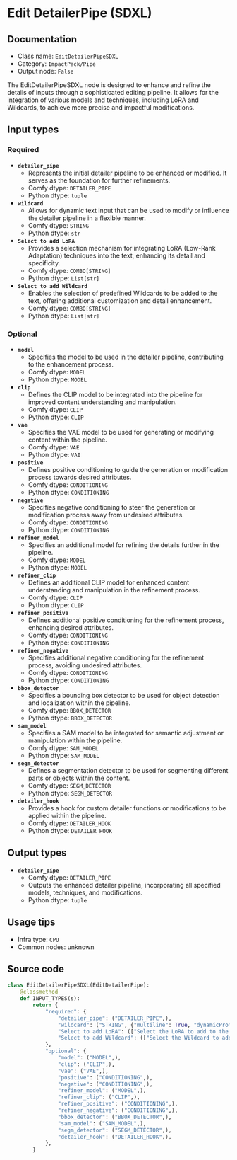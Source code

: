 # Edit DetailerPipe (SDXL)
## Documentation
- Class name: `EditDetailerPipeSDXL`
- Category: `ImpactPack/Pipe`
- Output node: `False`

The EditDetailerPipeSDXL node is designed to enhance and refine the details of inputs through a sophisticated editing pipeline. It allows for the integration of various models and techniques, including LoRA and Wildcards, to achieve more precise and impactful modifications.
## Input types
### Required
- **`detailer_pipe`**
    - Represents the initial detailer pipeline to be enhanced or modified. It serves as the foundation for further refinements.
    - Comfy dtype: `DETAILER_PIPE`
    - Python dtype: `tuple`
- **`wildcard`**
    - Allows for dynamic text input that can be used to modify or influence the detailer pipeline in a flexible manner.
    - Comfy dtype: `STRING`
    - Python dtype: `str`
- **`Select to add LoRA`**
    - Provides a selection mechanism for integrating LoRA (Low-Rank Adaptation) techniques into the text, enhancing its detail and specificity.
    - Comfy dtype: `COMBO[STRING]`
    - Python dtype: `List[str]`
- **`Select to add Wildcard`**
    - Enables the selection of predefined Wildcards to be added to the text, offering additional customization and detail enhancement.
    - Comfy dtype: `COMBO[STRING]`
    - Python dtype: `List[str]`
### Optional
- **`model`**
    - Specifies the model to be used in the detailer pipeline, contributing to the enhancement process.
    - Comfy dtype: `MODEL`
    - Python dtype: `MODEL`
- **`clip`**
    - Defines the CLIP model to be integrated into the pipeline for improved content understanding and manipulation.
    - Comfy dtype: `CLIP`
    - Python dtype: `CLIP`
- **`vae`**
    - Specifies the VAE model to be used for generating or modifying content within the pipeline.
    - Comfy dtype: `VAE`
    - Python dtype: `VAE`
- **`positive`**
    - Defines positive conditioning to guide the generation or modification process towards desired attributes.
    - Comfy dtype: `CONDITIONING`
    - Python dtype: `CONDITIONING`
- **`negative`**
    - Specifies negative conditioning to steer the generation or modification process away from undesired attributes.
    - Comfy dtype: `CONDITIONING`
    - Python dtype: `CONDITIONING`
- **`refiner_model`**
    - Specifies an additional model for refining the details further in the pipeline.
    - Comfy dtype: `MODEL`
    - Python dtype: `MODEL`
- **`refiner_clip`**
    - Defines an additional CLIP model for enhanced content understanding and manipulation in the refinement process.
    - Comfy dtype: `CLIP`
    - Python dtype: `CLIP`
- **`refiner_positive`**
    - Defines additional positive conditioning for the refinement process, enhancing desired attributes.
    - Comfy dtype: `CONDITIONING`
    - Python dtype: `CONDITIONING`
- **`refiner_negative`**
    - Specifies additional negative conditioning for the refinement process, avoiding undesired attributes.
    - Comfy dtype: `CONDITIONING`
    - Python dtype: `CONDITIONING`
- **`bbox_detector`**
    - Specifies a bounding box detector to be used for object detection and localization within the pipeline.
    - Comfy dtype: `BBOX_DETECTOR`
    - Python dtype: `BBOX_DETECTOR`
- **`sam_model`**
    - Specifies a SAM model to be integrated for semantic adjustment or manipulation within the pipeline.
    - Comfy dtype: `SAM_MODEL`
    - Python dtype: `SAM_MODEL`
- **`segm_detector`**
    - Defines a segmentation detector to be used for segmenting different parts or objects within the content.
    - Comfy dtype: `SEGM_DETECTOR`
    - Python dtype: `SEGM_DETECTOR`
- **`detailer_hook`**
    - Provides a hook for custom detailer functions or modifications to be applied within the pipeline.
    - Comfy dtype: `DETAILER_HOOK`
    - Python dtype: `DETAILER_HOOK`
## Output types
- **`detailer_pipe`**
    - Comfy dtype: `DETAILER_PIPE`
    - Outputs the enhanced detailer pipeline, incorporating all specified models, techniques, and modifications.
    - Python dtype: `tuple`
## Usage tips
- Infra type: `CPU`
- Common nodes: unknown


## Source code
```python
class EditDetailerPipeSDXL(EditDetailerPipe):
    @classmethod
    def INPUT_TYPES(s):
        return {
            "required": {
                "detailer_pipe": ("DETAILER_PIPE",),
                "wildcard": ("STRING", {"multiline": True, "dynamicPrompts": False}),
                "Select to add LoRA": (["Select the LoRA to add to the text"] + folder_paths.get_filename_list("loras"),),
                "Select to add Wildcard": (["Select the Wildcard to add to the text"],),
            },
            "optional": {
                "model": ("MODEL",),
                "clip": ("CLIP",),
                "vae": ("VAE",),
                "positive": ("CONDITIONING",),
                "negative": ("CONDITIONING",),
                "refiner_model": ("MODEL",),
                "refiner_clip": ("CLIP",),
                "refiner_positive": ("CONDITIONING",),
                "refiner_negative": ("CONDITIONING",),
                "bbox_detector": ("BBOX_DETECTOR",),
                "sam_model": ("SAM_MODEL",),
                "segm_detector": ("SEGM_DETECTOR",),
                "detailer_hook": ("DETAILER_HOOK",),
            },
        }

```
